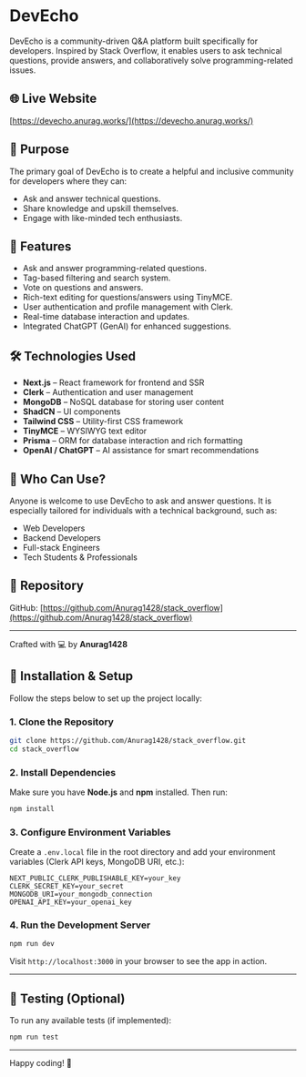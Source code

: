 
# DevEcho

DevEcho is a community-driven Q&A platform built specifically for developers. Inspired by Stack Overflow, it enables users to ask technical questions, provide answers, and collaboratively solve programming-related issues.

## 🌐 Live Website
[https://devecho.anurag.works/](https://devecho.anurag.works/)

## 🧠 Purpose

The primary goal of DevEcho is to create a helpful and inclusive community for developers where they can:
- Ask and answer technical questions.
- Share knowledge and upskill themselves.
- Engage with like-minded tech enthusiasts.

## 🚀 Features

- Ask and answer programming-related questions.
- Tag-based filtering and search system.
- Vote on questions and answers.
- Rich-text editing for questions/answers using TinyMCE.
- User authentication and profile management with Clerk.
- Real-time database interaction and updates.
- Integrated ChatGPT (GenAI) for enhanced suggestions.

## 🛠️ Technologies Used

- **Next.js** – React framework for frontend and SSR
- **Clerk** – Authentication and user management
- **MongoDB** – NoSQL database for storing user content
- **ShadCN** – UI components
- **Tailwind CSS** – Utility-first CSS framework
- **TinyMCE** – WYSIWYG text editor
- **Prisma** – ORM for database interaction and rich formatting
- **OpenAI / ChatGPT** – AI assistance for smart recommendations

## 👤 Who Can Use?

Anyone is welcome to use DevEcho to ask and answer questions. It is especially tailored for individuals with a technical background, such as:
- Web Developers
- Backend Developers
- Full-stack Engineers
- Tech Students & Professionals

## 📂 Repository

GitHub: [https://github.com/Anurag1428/stack_overflow](https://github.com/Anurag1428/stack_overflow)

---

Crafted with 💻 by **Anurag1428**


## 🧩 Installation & Setup

Follow the steps below to set up the project locally:

### 1. Clone the Repository

```bash
git clone https://github.com/Anurag1428/stack_overflow.git
cd stack_overflow
```

### 2. Install Dependencies

Make sure you have **Node.js** and **npm** installed. Then run:

```bash
npm install
```

### 3. Configure Environment Variables

Create a `.env.local` file in the root directory and add your environment variables (Clerk API keys, MongoDB URI, etc.):

```env
NEXT_PUBLIC_CLERK_PUBLISHABLE_KEY=your_key
CLERK_SECRET_KEY=your_secret
MONGODB_URI=your_mongodb_connection
OPENAI_API_KEY=your_openai_key
```

### 4. Run the Development Server

```bash
npm run dev
```

Visit `http://localhost:3000` in your browser to see the app in action.

---

## 🧪 Testing (Optional)

To run any available tests (if implemented):

```bash
npm run test
```

---

Happy coding! 🚀
